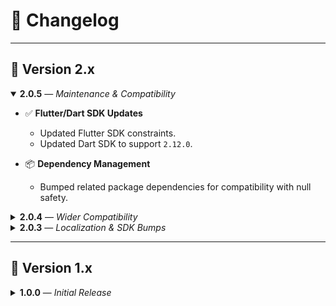 # 📝 Changelog
---

## 🎯 Version 2.x

<details open>
<summary><strong>2.0.5</strong> — <em>Maintenance & Compatibility</em></summary>

- ✅ **Flutter/Dart SDK Updates**
  - Updated Flutter SDK constraints.
  - Updated Dart SDK to support `2.12.0`.

- 📦 **Dependency Management**
  - Bumped related package dependencies for compatibility with null safety.

</details>

<details>
<summary><strong>2.0.4</strong> — <em>Wider Compatibility</em></summary>

- 🔧 **SDK Constraints**
  - Lowered minimum Flutter SDK constraint to `>=2.2.0`.
  - Updated Dart SDK constraint to `>=2.12.0 <4.0.0`.

- 🚫 **Future-proofing**
  - Ensured compatibility with null safety while preventing future breaking changes.

</details>

<details>
<summary><strong>2.0.3</strong> — <em>Localization & SDK Bumps</em></summary>

- 🚀 **Native SDKs**
  - Updated Android and iOS native SDKs to the latest stable versions.

- 🌍 **Documentation**
  - Added Persian (`fa`) version of the `README.md`.

</details>

---

## 🚀 Version 1.x

<details>
<summary><strong>1.0.0</strong> — <em>Initial Release</em></summary>

- 🧱 **Foundation**
  - First stable release of the Flutter plugin.

- 📱 **Native SDK Integration**
  - Android native SDK: `2.0.5`
  - iOS native SDK: `1.0.1`

- 🛠️ **Fixes**
  - Resolved versioning and packaging inconsistencies.

</details>
